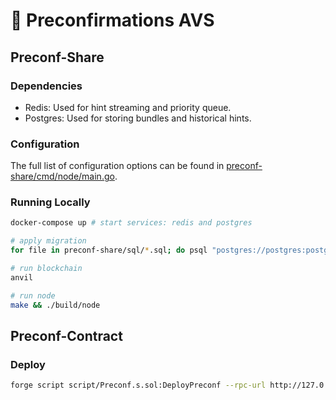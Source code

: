 # 🔌 Preconfirmations AVS 


## Preconf-Share

### Dependencies

- Redis: Used for hint streaming and priority queue.
- Postgres: Used for storing bundles and historical hints.

### Configuration

The full list of configuration options can be found in [preconf-share/cmd/node/main.go](preconf-share/cmd/node/main.go).

### Running Locally

```bash
docker-compose up # start services: redis and postgres

# apply migration
for file in preconf-share/sql/*.sql; do psql "postgres://postgres:postgres@localhost:5432/postgres?sslmode=disable" -f $file; done

# run blockchain
anvil

# run node
make && ./build/node
```

## Preconf-Contract

### Deploy

```bash
forge script script/Preconf.s.sol:DeployPreconf --rpc-url http://127.0.0.1:8545 --broadcast
```